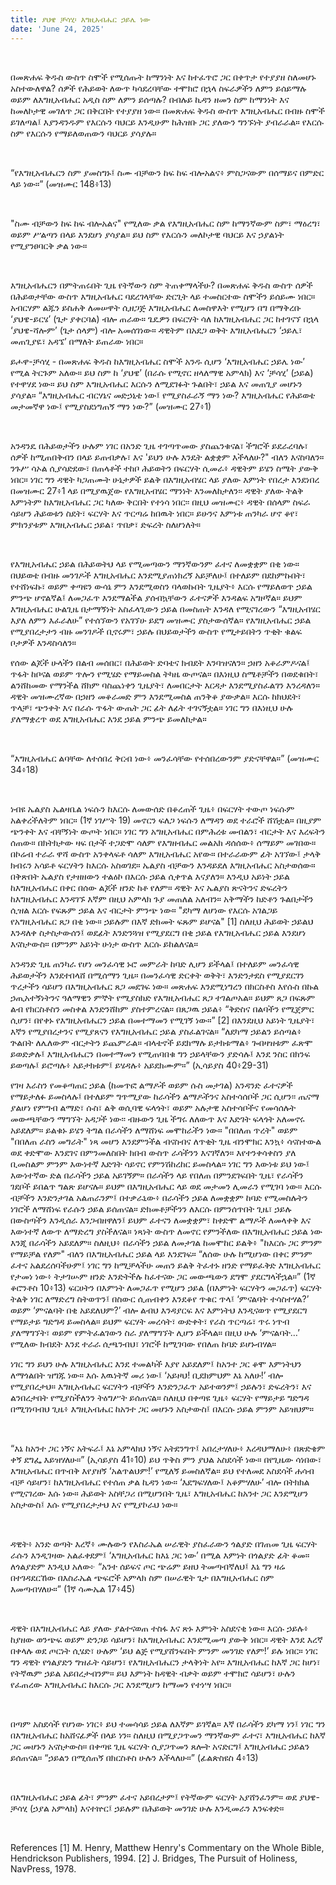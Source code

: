 ```yaml
---
title: ያህዌ ቻሳሂ፡ እግዚአብሔር ኃይሌ ነው
date: 'June 24, 2025'
---
```


<script>
  import { theme2 } from '../../../../store/themes/theme2.svelte';
  import ArticleHero from '../../../../components/article_components/article_hero.svelte';
  import ArticleHeader from '../../../../components/article_components/article_header.svelte';
</script>

<ArticleHero 
  title={title} 
  date={date}
  subtopic={theme2.subtopics[3]} 
/>

<br />

በመጽሐፍ ቅዱስ ውስጥ ስሞች የሚሰጡት ከማንነት እና ከተፈጥሮ ጋር በቀጥታ የተያያዘ ስለመሆኑ አስተውለዋል? ሰዎች የሕይወት ለውጥ ካሳደረባቸው ተሞክሮ በኋላ ስፍራዎችን ለምን ይሰይማሉ ወይም ለእግዚአብሔር አዲስ ስም ለምን ይሰጣሉ? በብሉይ ኪዳን ዘመን ስም ከማንነት እና ከመለኮታዊ መገለጥ ጋር በቅርበት የተያያዘ ነው። በመጽሐፍ ቅዱስ ውስጥ እግዚአብሔር በብዙ ስሞች ይገለጣል፤ እያንዳንዱም የእርሱን ባህርይ እንዲሁም ከሕዝቡ ጋር ያለውን ግንኙነት ያብራራል። የእርሱ ስም የእርሱን የማይለወጠውን ባህርይ ያሳያሉ።

<br />

“የእግዚአብሔርን ስም ያመስግኑ፤ ስሙ ብቻውን ከፍ ከፍ ብሎአልና፥ ምስጋናውም በሰማይና በምድር ላይ ነው።” (መዝሙር 148፥13)

<br />

"ስሙ ብቻውን ከፍ ከፍ ብሎአልና" የሚለው ቃል የእግዚአብሔር ስም ከማንኛውም ስም፣ ማዕረግ፣ ወይም ሥልጣን በላይ እንደሆነ ያሳያል። ይህ ስም የእርሱን መለኮታዊ ባህርይ እና ኃያልነት የሚያንፀባርቅ ቃል ነው።

<br />

እግዚአብሔርን በምትጠሩበት ጊዜ የትኛውን ስም ትጠቀማላችሁ? በመጽሐፍ ቅዱስ ውስጥ ሰዎች በሕይወታቸው ውስጥ እግዚአብሔር ባደረገላቸው ድርጊት ላይ ተመስርተው ስሞችን ይሰይሙ ነበር። አብርሃም ልጁን ይስሐቅ ለመሠዋት ሲዘጋጅ እግዚአብሔር ለመስዋእት የሚሆን በግ በማቅረቡ ‘ያህዌ-ይርሄ’ (ጌታ ያቀርባል) ብሎ ጠራው። ጌዴዎን በፍርሃት ሳለ ከእግዚአብሔር ጋር ከተገናኘ በኋላ ‘ያህዌ-ሻሎም’ (ጌታ ሰላም) ብሎ አመሰገነው። ዳዊትም በአደጋ ወቅት እግዚአብሔርን ‘ኃይሌ፣ መጠጊያዬ፣ አዳኜ’ በማለት ይጠራው ነበር።

<ArticleHeader content="ይሖዋ-ቻሳሂ" />

ይሖዋ-ቻሳሂ - በመጽሐፍ ቅዱስ ከእግዚአብሔር ስሞች አንዱ ሲሆን ‘እግዚአብሔር ኃይሌ ነው’ የሚል ትርጉም አለው። ይህ ስም ከ ‘ያህዌ’ (በራሱ የሚኖር ዘላለማዊ አምላክ) እና ‘ቻሳሂ’ (ኃይል) የተዋሃደ ነው። ይህ ስም እግዚአብሔር እርሱን ለሚደገፉት ጉልበት፣ ኃይል እና መጠጊያ መሆኑን ያሳያል። “እግዚአብሔር ብርሃኔና መድኃኒቴ ነው፤ የሚያስፈራኝ ማን ነው? እግዚአብሔር የሕይወቴ መታመኛዋ ነው፤ የሚያስደነግጠኝ ማን ነው?” (መዝሙር 27፥1)

<br />

አንዳንዴ በሕይወታችን ሁሉም ነገር በአንድ ጊዜ ተገጣጥመው ያስጨንቁናል፣ ችግሮች ይደራረባሉ፣ ሰዎች ከሚጠበቅብን በላይ ይጠብቃሉ፣ እና 'ይህን ሁሉ እንዴት ልቋቋም እችላለሁ?" ብለን እናስባለን። ንጉሥ ሳኦል ሲያሳድደው፣ በጠላቶች ተከቦ ሕይወትን በፍርሃት ሲመራ፥ ዳዊትም ይሄን ስሜት ያውቅ ነበር። ነገር ግን ዳዊት ካጋጠሙት ሁኔታዎች ይልቅ በእግዚአብሄር ላይ ያለው እምነት የበረታ እንደነበረ በመዝሙር 27፥1 ላይ በሚያዉጀው የእግዚአብሄር ማንነት እንመለከታለን፡፡ ዳዊት ያለው ትልቅ እምነትም ከእግዚአብሔር ጋር ካለው ቅርበት የተነሳ ነበር፡፡ በዚህ መዝሙር፥ ዳዊት በሰላም ስፍራ ሳይሆን ሕይወቱን ስደት፣ ፍርሃት እና ጥርጣሬ ከበዉት ነበር። ይሁንና እምነቱ ጠንካራ ሆኖ ቆየ፣ ምክንያቱም እግዚአብሔር ኃይል፣ ጥበቃ፣ ድፍረት ስለሆነለት።

<br />

የእግዚአብሔር ኃይል በሕይወትህ ላይ የሚመጣውን ማንኛውንም ፈተና ለመቋቋም በቂ ነው። በህይወቴ በብዙ መንገዶች እግዚአብሔር እንደሚያጠነክረኝ አይቻለሁ፤ በተለይም በደከምኩበት፣ የተሸነፍኩ፣ ወይም ቀጣዩን ውሳኔ ምን እንደሚወስን ባላወኩበት ጊዜያት፥ እርሱ የማይለወጥ ኃይል ምንጭ ሆኖልኛል፤ ለመጋፈጥ እንደማልችል ያሰብኳቸውን ፈተናዎች እንዳልፍ አግዞኛል። ይህም እግዚአብሔር ሁልጊዜ በታማኝነት አስፈላጊውን ኃይል በመስጠት እንዳለ የሚናገረውን “እግዚአብሄር እያለ ለምን እፈራለሁ” የተሰኘውን የአገኘሁ ይደግ መዝሙር ያስታውሰኛል። የእግዚአብሔር ኃይል የሚያበረታታን ብዙ መንገዶች ቢኖሩም፣ ኃይሉ በህይወታችን ውስጥ የሚታይበትን ጥቂት ቁልፍ ቦታዎች እንዳስሳለን።

<ArticleHeader content="የእግዚአብሔር ኃይል ለስሜታዊ ፈውስ" />

የሰው ልጆች ሁላችን በልብ መሰበር፣ በሕይወት ድባቴና ክብደት እንባዝናለን። ኃዘን አቆራምዶናል፤ ጥፋት ከቦናል ወይም ጥሎን የሚሄድ የማይመስል ትካዜ ውጦናል። በእነዚህ ስሜቶቻችን በወደቁበት፣ ልንሸከመው የማንችል ሸክም ባስጨነቀን ጊዜያት፣ ለመበርታት እርዳታ እንደሚያስፈልገን እንረዳለን። ዳዊት መዝሙረኛው በኃዘን መቆራመድ ምን እንደሚመስል ጠንቅቆ ያውቃል። እርሱ ከክህደት፣ ጥላቻ፣ ጭንቀት እና በራሱ ጥፋት ውጤት ጋር ፊት ለፊት ተገናኝቷል። ነገር ግን በእነዚህ ሁሉ ያለማቋረጥ ወደ እግዚአብሔር እንደ ኃይል ምንጭ ይመለከታል።

<br />

“እግዚአብሔር ልባቸው ለተሰበረ ቅርብ ነው፥ መንፈሳቸው የተሰበረውንም ያድናቸዋል።” (መዝሙር 34፥18)

<br />

ነብዩ ኤልያስ ኤልዛቤል ነፍሱን ከእርሱ ለመውሰድ በቆረጠች ጊዜ፥ በፍርሃት ተውጦ ነፍሱም አልቀረችለትም ነበር። (1ኛ ነገሥት 19) መኖርን ፍለጋ ነፍሱን ለማዳን ወደ ተራሮች ሸሽቷል። በዚያም ጭንቀት እና ብቸኝነት ውጦት ነበር። ነገር ግን አግዚአብሔር በምሕረቱ መብልን፣ ብርታት እና እረፍትን ሰጠው። በክትክታው ዛፍ በታች ተጋድሞ ሳለም የእግዘብሔር መልአክ ዳሰሰው፥ ሰማይም መገበው። በኮሬብ ተራራ ዋሻ ውስጥ አንቀላፍቶ ሳለም እግዚአብሔር አየው። በተራራውም ፊት አገኘው፤ ታላቅ ክብሩን አሳይቶ ፍርሃትን ከእርሱ አስወገደ። ኤልያስ ብቻውን እንዳይደለ እግዚአብሔር አስታወሰው። በቅጽበት ኤልያስ የታዘዘውን ተልዕኮ በእርሱ ኃይል ሲቀጥል እናያለን። እንዲህ አይነት ኃይል ከእግዚአብሔር በቀር በሰው ልጆች ዘንድ ከቶ የለም። ዳዊት እና ኤልያስ ጽናትንና ድፍረትን ከእግዚአብሔር እንዳገኙ እኛም በዚህ አምላክ ጉያ መጠለል አለብን። አቅማችን ከድቶን ጉልበታችን ሲዝል እርሱ የፍጹም ኃይል እና ብርታት ምንጭ ነው። "ደካማ ለሆነው የእርሱ አገልጋይ የአግዚአብሔር ጸጋ በቂ ነው። ኃይሉም በእኛ ድክመት ፍጹም ይሆናል" [1]
ስለዚህ ሕይወት ኃይልህ እንዳለቀ ስታስታውሰን፤ ወደፊት እንድንጓዝ የሚያደርግ በቂ ኃይል የእግዚአብሔር ኃይል እንደሆነ እናስታውስ። በምንም አይነት ሁነታ ውስጥ እርሱ ይከልለናል።

<ArticleHeader content="ለመንፈሳዊ እድገት የሚያስፈልገው ኃይል (ከእግዚአብሔር ጋር በየቀኑ ለመጓዝ የሚያስፈልገው ኃይል)" />

አንዳንድ ጊዜ ጠንካራ የሆነ መንፈሳዊ ኑሮ መምራት ከባድ ሊሆን ይችላል፤ በተለይም መንፈሳዊ ሕይወታችን እንደተበላሸ በሚሰማን ጊዜ። በመንፈሳዊ ድርቀት ወቅት፣ እንድንታደስ የሚያደርገን ጥረታችን ሳይሆን በእግዚአብሔር ጸጋ መደገፍ ነው። መጽሐፍ እንደሚነግረን በክርስቶስ እየሱስ በኩል ኃጢአተኝነትንና ዓለማዊን ምኞት የሚያስክድ የእግዚአብሔር ጸጋ ተገልጦአል። ይህም ጸጋ በፍጹም ልብ የክርስቶስን መስቀል እንድንሸከም ያስተምረናል። በጸጋዉ ኃይል፥ “ቅድስና በልባችን የሚጀምር ሲሆን፣ በየቀኑ የእግዚአብሔርን ኃይል በመተማመን የሚገኝ ነው።” [2] በእንደዚህ አይነት ጊዜያት፣ እኛን የሚያበረታንና የሚያጸናን የእግዚአብሔር ኃይል ያስፈልገናል። “ለደካማ ኃይልን ይሰጣል፥ ጕልበት ለሌለውም ብርታትን ይጨምራል። ብላቴኖች ይደክማሉ ይታክቱማል፥ ጐበዛዝቱም ፈጽሞ ይወድቃሉ፤ እግዚአብሔርን በመተማመን የሚጠባበቁ ግን ኃይላቸውን ያድሳሉ፤ እንደ ንስር በክንፍ ይወጣሉ፤ ይሮጣሉ፥ አይታክቱም፤ ይሄዳሉ፥ አይደክሙም።” (ኢሳይያስ 40፥29-31)

<ArticleHeader content="ዘላለማዊ፤የማይለውጥና ከሁኔታዎች ውጪ የሆነው የእግዚአብሄር ፍቅር!" />
የገዛ እራስን የመቆጣጠር ኃይል (ከመጥፎ ልማዶች ወይም ሱስ መታገል)
አንዳንድ ፈተናዎች የማይታለፉ ይመስላሉ፤ በተለይም ግጥሚያው ከራሳችን ልማዶችንና አስተሳሰቦች ጋር ሲሆን፡፡ ጤናማ ያልሆነ የምግብ ልማድ፣ ሱስ፣ ልቅ ወሲባዊ ፍላጎት፣ ወይም አሉታዊ አስተሳቦችና የመሳሰሉት መውጫቸውን ማግኘት አዳጋች ነው፡፡ ብዙውን ጊዜ ችግሩ ለለውጥ እና እድገት ፍላጎት አለመኖሩ አይደለም። ይልቁኑ ይሄን ትግል በራሳችን ለማሸነፍ መሞከራችን ነው። "በበለጠ ጥረት" ወይም "በበለጠ ራስን መግራት" ነጻ መሆን እንደምንችል ብናስብና ለጥቂት ጊዜ ብንሞክር እንኳ፥ ሳናስተውል ወደ ቀድሞው እንደገና በምንመለስበት ክበብ ውስጥ ራሳችንን እናገኛለን። እየተንቀሳቀስን ያለ ቢመስልም ምንም እውነተኛ እድገት ሳይኖር የምንሽከረከር ይመስላል።
ነገር ግን እውነቱ ይህ ነው፤ እውነተኛው ድል በራሳችን ኃይል አይገኝም። በራሳችን ላይ የበለጠ በምንደገፍበት ጊዜ፣ የራሳችን ገደቦች ይበልጥ ግልጽ ይሆናሉ። ይህም በእግዚአብሔር ላይ ወደ መታመን ሊመራን የሚገባ ነው። እርሱ ብቻችን እንድንታገል አልጠራንም፤ በተቃራኒው፥ በራሳችን ኃይል ለመቋቋም ከባድ የሚመስሉትን ነገሮች ለማሸነፍ የራሱን ኃይል ይሰጠናል። ድክመቶቻችንን ለእርሱ በምንሰጥበት ጊዜ፣ ኃይሉ በውስጣችን እንዲሰራ እንጋብዘዋለን፤ ይህም ፈተናን ለመቋቋም፣ ከቀድሞ ልማዶች ለመላቀቅ እና እውነተኛ ለውጥ ለማድረግ ያስችለናል። ነጻነት ውስጥ ለመኖር የምንችለው በእግዚአብሔር ኃይል ነው እንጂ በራሳችን አይደለም። ስለዚህ፥ በራሳችን ኃይል ለመታገል ከመሞከር ይልቅ፥ "ከእርሱ ጋር ምንም የማይቻል የለም" ብለን በእግዚአብሔር ኃይል ላይ እንደገፍ።
“ለሰው ሁሉ ከሚሆነው በቀር ምንም ፈተና አልደረሰባችሁም፤ ነገር ግን ከሚቻላችሁ መጠን ይልቅ ትፈተኑ ዘንድ የማይፈቅድ እግዚአብሔር የታመነ ነው፥ ትታገሡም ዘንድ እንድትችሉ ከፈተናው ጋር መውጫውን ደግሞ ያደርግላችኋል።” (1ኛ ቆሮንቶስ 10፥13)
ፍርሀትን በእምነት ለመጋፈጥ የሚሆን ኃይል (በእምነት ፍርሃትን መጋፈጥ)
ፍርሃት ትልቅ ነገር ለማድረግ ስትወጥን፤ በስውር ሲጠብቀን እንደቆየ ጥቁር ጥላ፤ ‘ምናልባት ተሳስተሃል?’ ወይም ‘ምናልባት በቂ አይደለህም?’ ብሎ ልብህ እንዳያርፍ እና እምነትህ እንዲናወጥ የሚያደርግ የማይታይ ግድግዳ ይመስላል። ይህም ፍርሃት መረሳት፣ ውድቀት፣ የራስ ጥርጣሬ፣ ጥሩ ነጥብ ያለማግኘት፣ ወይም የምትፈልገውን ስራ ያለማግኘት ሊሆን ይችላል። በዚህ ሁሉ ‘ምናልባት…’ የሚለው ክብደት እንደ ተራራ ሲጫንብህ፣ ነገሮች ከሚገባው የበለጠ ከባድ ይሆኑብሃል።

<br />

ነገር ግን ይህን ሁሉ እግዚአብሔር እንደ ተመልካች እያየ አይደለም፤ ከአንተ ጋር ቆሞ እምነትህን ለማጎልበት ዝግጁ ነው። እሱ እዉነትኛ መሪ ነው፤ ‘አይዞህ! ቢደክምህም እኔ አለሁ!’ ብሎ የሚያበረታህ። እግዚአብሔር ፍርሃትን ብቻችን እንድንጋፈጥ አይተወንም፤ ኃይሉን፣ ድፍረትን፣ እና ልንበረታበት የሚያስችለንን ትዕግሥት ይሰጠናል። ስለዚህ በቀጣዩ ጊዜ፥ ፍርሃት የማይታይ ግድግዳ በሚገነባብህ ጊዜ፥ እግዚአብሔር ከአንተ ጋር መሆኑን አስታውስ፤ በእርሱ ኃይል ምንም አይዝህም።

<br />

“እኔ ከአንተ ጋር ነኝና አትፍራ፤ እኔ አምላክህ ነኝና አትደንግጥ፤ አበረታሃለሁ፥ እረዳህማለሁ፥ በጽድቄም ቀኝ ደግፌ እይዝሃለሁ።” (ኢሳይያስ 41፥10)
ይህ ጥቅስ ምን ያህል አስደሳች ነው። በየጊዜው ሳነበው፣ እግዚአብሔር በጥብቅ እየያዘኝ ‘አልጥልህም!’ የሚለኝ ይመስለኛል። ይህ የተለመደ አስደሳች ሐሳብ ብቻ ሳይሆን፣ ከእግዚአብሔር የተሰጠ ቃል ኪዳን ነው። ‘እደግፍሃለው፤ አቆምሃለሁ’ ብሎ በትክክል የሚናገረው እሱ ነው። ሕይወት አስቸጋሪ
በሚሆንበት ጊዜ፣ እግዚአብሔር ከአንተ ጋር እንደሚሆን አስታውስ፤ እሱ የሚያበረታታህ እና የሚያኮራህ ነው።

<br />

ዳዊት፥ አንድ ወጣት እረኛ፥ ሙሉውን የእስራኤል ሠራዊት ያስፈራውን ጎልያድ በገጠመ ጊዜ ፍርሃት ራሱን እንዲገዛው አልፈቀደም፤ ‘እግዚአብሔር ከእኔ ጋር ነው’ በሚል እምነት በጎልያድ ፊት ቆመ። ለጎልያድም እንዲህ አለው፦ “አንተ ሰይፍና ጦር ጭሬም ይዘህ ትመጣብኛለህ፤ እኔ ግን ዛሬ በተገዳደርኸው በእስራኤል ጭፍሮች አምላክ ስም በሠራዊት ጌታ በእግዚአብሔር ስም እመጣብሃለሁ።” (1ኛ ሳሙኤል 17፥45)

<br />

ዳዊት በእግዚአብሔር ላይ ያለው ያልተናወጠ ተስፋ እና ጽኑ እምነት አስደናቂ ነው። እርሱ ኃይሉ፥ ከያዘው ወንጭፍ ወይም ድንጋይ ሳይሆን፣ ከእግዚአብሔር እንደሚመጣ ያውቅ ነበር። ዳዊት እንደ እረኛ በቀላሉ ወደ ጦርነት ሲሄድ፣ ሁሉም ‘ይህ ልጅ የሚያሸንፍበት ምንም መንገድ የለም!’ ይሉ ነበር። ነገር ግን ዳዊት የጎልያድን ግዝፈት ሳይሆን፣ የእግዚአብሔርን ታላቅነት አየ። እግዚአብሔር ከእኛ ጋር ከሆነ፣ የትኛዉም ኃይል አይበረታብንም። ይህ እምነት ከዳዊት ብቃት ወይም ተሞክሮ ሳይሆን፣ ሁሉን የፈጠረው እግዚአብሔር ከእርሱ ጋር እንደሚሆን ከማመን የተነሣ ነበር።

<br />

በጣም አስደሳች የሆነው ነገር፥ ይህ ተመሳሳይ ኃይል ለእኛም ይገኛል። እኛ በራሳችን ደካማ ነን፤ ነገር ግን በእግዚአብሔር ከአሸናፊዎች በላይ ነን። ስለዚህ በሚያጋጥመን ማንኛውም ፈተና፣ እግዚአብሔር ከእኛ ጋር መሆኑን አናስታውስ። በቀጣዩ ጊዜ ፍርሃት ሲያጋጥመን ጸሎት አናድርግ፤ እግዚአብሔር ኃይልን ይሰጠናል። “ኃይልን በሚሰጠኝ በክርስቶስ ሁሉን እችላለሁ።” (ፊልጵስዩስ 4፥13)

<br />

በእግዚአብሔር ኃይል ፊት፣ ምንም ፈተና አይበረታም፤ የትኛውም ፍርሃት አያሸንፈንም። ወደ ያህዌ-ቻሳሂ (ኃያል አምላክ) እናተኵር፤ ኃይሉም በሕይወት መንገድ ሁሉ እንዲመራን እንፍቀድ።

<br />

References
[1] M. Henry, Matthew Henry's Commentary on the Whole Bible, Hendrickson Publishers, 1994.
[2] J. Bridges, The Pursuit of Holiness, NavPress, 1978.
